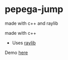 # pepega-jump
made with c++ and raylib

made with c++ 

* Uses [raylib](https://www.raylib.com/)

Demo [here](https://classy-gecko-6dc81b.netlify.app/)
